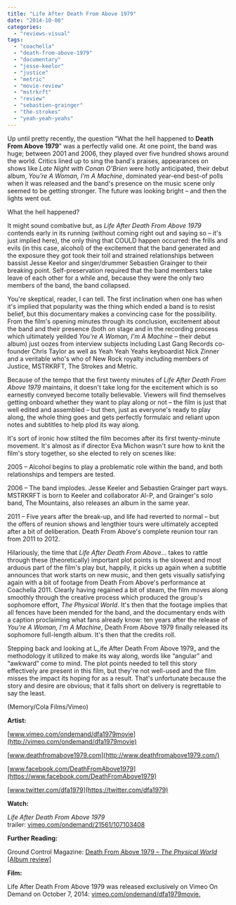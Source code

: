 ```yaml
---
title: "Life After Death From Above 1979"
date: "2014-10-08"
categories: 
  - "reviews-visual"
tags: 
  - "coachella"
  - "death-from-above-1979"
  - "documentary"
  - "jesse-keelor"
  - "justice"
  - "metric"
  - "movie-review"
  - "mstrkrft"
  - "review"
  - "sebastien-grainger"
  - "the-strokes"
  - "yeah-yeah-yeahs"
---
```


Up until pretty recently, the question “What the hell happened to **Death From Above 1979**” was a perfectly valid one. At one point, the band was huge; between 2001 and 2006, they played over five hundred shows around the world. Critics lined up to sing the band's praises, appearances on shows like _Late Night with Conan O'Brien_ were hotly anticipated, their debut album, _You're A Woman, I'm A Machine_, dominated year-end best-of polls when it was released and the band's presence on the music scene only seemed to be getting stronger. The future was looking bright – and then the lights went out.

What the hell happened?

It might sound combative but, as _Life After Death From Above 1979_ contends early in its running (without coming right out and saying so – it's just implied here), the only thing that COULD happen occurred: the frills and evils (in this case, alcohol) of the excitement that the band generated and the exposure they got took their toll and strained relationships between bassist Jesse Keelor and singer/drummer Sebastien Grainger to their breaking point. Self-preservation required that the band members take leave of each other for a while and, because they were the only two members of the band, the band collapsed.

You're skeptical, reader, I can tell. The first inclination when one has when it's implied that popularity was the thing which ended a band is to resist belief, but this documentary makes a convincing case for the possibility. From the film's opening minutes through its conclusion, excitement about the band and their presence (both on stage and in the recording process which ultimately yeilded _You're A Woman, I'm A Machine_ – their debut album) just oozes from interview subjects including Last Gang Records co-founder Chris Taylor as well as Yeah Yeah Yeahs keyboardist Nick Zinner and a veritable who's who of New Rock royalty including members of Justice, MSTRKRFT, The Strokes and Metric.

Because of the tempo that the first twenty minutes of _Life After Death From Above 1979_ maintains, it doesn't take long for the excitement which is so earnestly conveyed become totally believable. Viewers will find themselves getting onboard whether they want to play along or not – the film is just that well edited and assembled – but then, just as everyone's ready to play along, the whole thing goes and gets perfectly formulaic and reliant upon notes and subtitles to help plod its way along.

It's sort of ironic how stilted the film becomes after its first twenty-minute movement. It's almost as if director Eva Michon wasn't sure how to knit the film's story together, so she elected to rely on scenes like:

2005 – Alcohol begins to play a problematic role within the band, and both relationships and tempers are tested.

2006 – The band implodes. Jesse Keeler and Sebastien Grainger part ways. MSTRKRFT is born to Keeler and collaborator Al-P, and Grainger's solo band, The Mountains, also releases an album in the same year.

2011 – Five years after the break-up, and life had reverted to normal – but the offers of reunion shows and lengthier tours were ultimately accepted after a bit of deliberation. Death From Above's complete reunion tour ran from 2011 to 2012.

Hilariously, the time that _Life After Death From Above_... takes to rattle through these (theoretically) important plot points is the slowest and most arduous part of the film's play but, happily, it picks up again when a subtitle announces that work starts on new music, and then gets visually satisfying again with a bit of footage from Death From Above's performance at Coachella 2011. Clearly having regained a bit of steam, the film moves along smoothly through the creative process which produced the group's sophomore effort, _The Physical World_. It's then that the footage implies that all fences have been mended for the band, and the documentary ends with a caption proclaiming what fans already know: ten years after the release of _You're A Woman, I'm A Machine_, Death From Above 1979 finally released its sophomore full-length album. It's then that the credits roll.

Stepping back and looking at L_ife After Death From Above 1979_ and the methodology it utilized to make its way along, words like “angular” and “awkward” come to mind. The plot points needed to tell this story effectively are present in this film, but they're not well-used and the film misses the impact its hoping for as a result. That's unfortunate because the story and desire are obvious; that it falls short on delivery is regrettable to say the least.

(Memory/Cola Films/Vimeo)

**Artist:**

[www.vimeo.com/ondemand/dfa1979movie](http://vimeo.com/ondemand/dfa1979movie)

[www.deathfromabove1979.com](http://www.deathfromabove1979.com/)

[www.facebook.com/DeathFromAbove1979](https://www.facebook.com/DeathFromAbove1979)

[www.twitter.com/dfa1979](https://twitter.com/dfa1979)

**Watch:**

_Life After Death From Above 1979_ trailer: [vimeo.com/ondemand/21561/107103408](http://vimeo.com/ondemand/21561/107103408%22%20%5Ct%20%22_blank)

**Further Reading:**

Ground Control Magazine: [Death From Above 1979 – _The Physical World_ \[Album review\]](http://groundcontrolmag.com/detail/9/3946/)

**Film:**

Life After Death From Above 1979 was released exclusively on Vimeo On Demand on October 7, 2014: [vimeo.com/ondemand/dfa1979movie.](http://vimeo.com/ondemand/dfa1979movie.)
